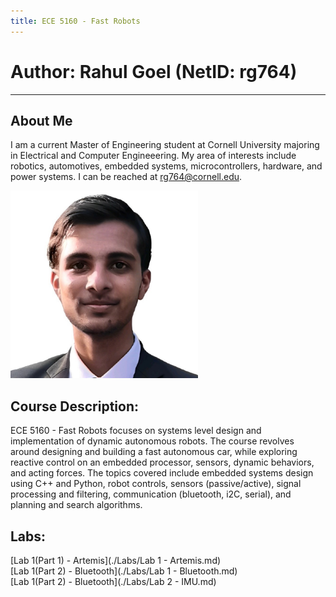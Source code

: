 ```yaml
---
title: ECE 5160 - Fast Robots
---
```

# Author: Rahul Goel (NetID: rg764)
---

## About Me
I am a current Master of Engineering student at Cornell University majoring in Electrical and Computer Engineeering. My area of interests include robotics, automotives, embedded systems, microcontrollers, hardware, and power systems. I can be reached at rg764@cornell.edu.

<img src="./images/rg.jpeg" width="300" height="300" alt="hi" class="inline"/>

## Course Description:
ECE 5160 - Fast Robots focuses on systems level design and implementation of dynamic autonomous robots. The course revolves around designing and building a fast autonomous car, while exploring reactive control on an embedded processor, sensors, dynamic behaviors, and acting forces. The topics covered include embedded systems design using C++ and Python, robot controls, sensors (passive/active), signal processing and filtering, communication (bluetooth, i2C, serial), and planning and search algorithms. 

## Labs:
[Lab 1(Part 1) - Artemis](./Labs/Lab 1 - Artemis.md) <br/>
[Lab 1(Part 2) - Bluetooth](./Labs/Lab 1 - Bluetooth.md) <br/>
[Lab 1(Part 2) - Bluetooth](./Labs/Lab 2 - IMU.md) <br/>
<br/>
